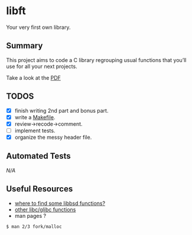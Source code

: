 # libft
Your very first own library.
## Summary

This project aims to code a C library regrouping usual functions that you’ll use for all your next projects.

Take a look at the [PDF](https://github.com/brkncookie/libft/raw/bain4main/en.subject.pdf)

## TODOS

- [x] finish writing 2nd part and bonus part.
- [x] write a [Makefile](https://www.gnu.org/software/make/manual/make.html).
- [x] review->recode->comment.
- [ ] implement tests.
- [x] organize the messy header file.

## Automated Tests
*N/A*
## Useful Resources

- [where to find some libbsd functions?](https://opensource.apple.com/source/Libc/Libc-262/string/)
- [other libc/glibc functions](https://code.woboq.org/)
- man pages ?
```shell
$ man 2/3 fork/malloc
```
